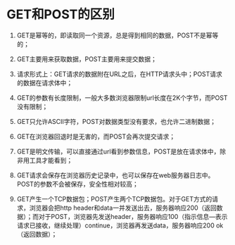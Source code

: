 # GET和POST的区别

1. GET是幂等的，即读取同一个资源，总是得到相同的数据，POST不是幂等的；

2. GET主要用来获取数据，POST主要用来提交数据；

3. 请求形式上：GET请求的数据附在URL之后，在HTTP请求头中；POST请求的数据在请求体中；

4. GET的参数有长度限制，一般大多数浏览器限制url长度在2K个字节，而POST没有限制；

5. GET只允许ASCII字符，POST对数据类型没有要求，也允许二进制数据；

6. GET在浏览器回退时是无害的，而POST会再次提交请求；

7. GET是明文传输，可以直接通过url看到参数信息，POST是放在请求体中，除非用工具才能看到；

8. GET请求会保存在浏览器历史记录中，也可以保存在web服务器日志中。POST的参数不会被保存，安全性相对较高；

9. GET产生一个TCP数据包；POST产生两个TCP数据包。对于GET方式的请求，浏览器会把http header和data一并发送出去，服务器响应200（返回数据）；而对于POST，浏览器先发送header，服务器响应100（指示信息—表示请求已接收，继续处理）continue，浏览器再发送data，服务器响应200 ok（返回数据）；

